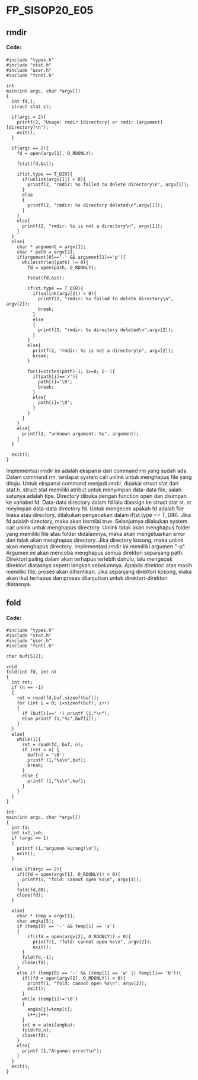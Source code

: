 # FP_SISOP20_E05
## rmdir
#### Code:
```
#include "types.h"
#include "stat.h"
#include "user.h"
#include "fcntl.h"

int
main(int argc, char *argv[])
{
  int fd,i;
  struct stat st;

  if(argc < 2){
    printf(2, "Usage: rmdir [directory] or rmdir [argument] [directory]\n");
    exit();
  }

  if(argc == 2){
    fd = open(argv[1], O_RDONLY);
    
    fstat(fd,&st);

    if(st.type == T_DIR){
      if(unlink(argv[1]) < 0){
        printf(2, "rmdir: %s failed to delete directory\n", argv[1]);
      }
      else
      {
        printf(2, "rmdir: %s directory deleted\n",argv[1]);
      }
    }
    else{
      printf(2, "rmdir: %s is not a directory\n", argv[1]);
    }
  }
  else{
    char * argument = argv[1];
    char * path = argv[2];
    if(argument[0]=='-' && argument[1]=='p'){
      while(strlen(path) != 0){
        fd = open(path, O_RDONLY);
    
        fstat(fd,&st);

        if(st.type == T_DIR){
          if(unlink(argv[2]) < 0){
            printf(2, "rmdir: %s failed to delete directory\n", argv[2]);
            break;
          }
          else
          {
            printf(2, "rmdir: %s directory deleted\n",argv[2]);
          }
        }
        else{
          printf(2, "rmdir: %s is not a directory\n", argv[2]);
          break;
        }

        for(i=strlen(path)-1; i>=0; i--){
          if(path[i]=='/'){
            path[i]='\0';
            break;
          }
          else{
            path[i]='\0';
          }
        }
      }
    }
    else{
      printf(2, "unknown argument: %s", argument);
    }
  }

  exit();
}

```
  Implementasi rmdir ini adalah ekspansi dari command rm yang sudah ada. Dalam command rm, terdapat system call unlink untuk menghapus file yang dituju. Untuk ekspansi command menjadi rmdir, dipakai struct stat dari stat.h. struct stat memiliki atribut untuk menyimpan data-data file, salah satunya adalah tipe. 
    Directory dibuka dengan function open dan disimpan ke variabel fd. Data-data directory dalam fd lalu diassign ke struct stat st. st meyimpan data-data directory fd. Untuk mengecek apakah fd adalah file biasa atau directory, dilakukan pengecekan dalam if(st.type == T_DIR). Jika fd adalah directory, maka akan bernilai true. Selanjutnya dilakukan system call unlink untuk menghapus directory. Unlink tidak akan menghapus folder yang memiliki file atau folder didalamnya, maka akan mengeluarkan error dan tidak akan menghapus directory. Jika directory kosong, maka unlink akan menghapus directory.
    Implementasi rmdir ini memiliki argumen "-p". Argumen ini akan mencoba menghapus semua direktori sepanjang path. Direktori paling dalam akan terhapus terlebih dahulu, lalu mengecek direktori diatasnya seperti langkah sebelumnya. Apabila direktori atas masih memiliki file, proses akan dihentikan. Jika sepanjang direktori kosong, maka akan ikut terhapus dan proses dilanjutkan untuk direktori-direktori diatasnya.


## fold
#### Code:
```
#include "types.h"
#include "stat.h"
#include "user.h"
#include "fcntl.h"

char buf[512];

void
fold(int fd, int n)
{
  int ret;
  if (n == -1)
  {
    ret = read(fd,buf,sizeof(buf));
    for (int i = 0; i<sizeof(buf); i++)
    {
      if (buf[i]==' ') printf (1,"\n");
      else printf (1,"%c",buf[i]);
    }
  }
  else{
    while(1){
      ret = read(fd, buf, n);
      if (ret < n) {
        buf[n] = '\0';
        printf (1,"%s\n",buf);
        break;
      }
      else {
        printf (1,"%s\n",buf);
      }
    }
  }
}

int
main(int argc, char *argv[])
{
  int fd;
  int i=2,j=0;
  if (argc <= 1)
  {
    printf (1,"argumen kurang!\n");
    exit();
  }

  else if(argc == 2){
    if((fd = open(argv[1], O_RDONLY)) < 0){
      printf(1, "fold: cannot open %s\n", argv[1]);
    }
    fold(fd,80);
    close(fd);
  }

  else{
    char * temp = argv[1];
    char angka[5];
    if (temp[0] == '-' && temp[1] == 's')
    {
        if((fd = open(argv[2], O_RDONLY)) < 0){
          printf(1, "fold: cannot open %s\n", argv[2]);
          exit();
      }
      fold(fd,-1);
      close(fd);
    }
    else if (temp[0] == '-' && (temp[1] == 'w' || temp[1]== 'b')){
      if((fd = open(argv[2], O_RDONLY)) < 0){
        printf(1, "fold: cannot open %s\n", argv[2]);
        exit();
      }
      while (temp[i]!='\0')
      {
        angka[j]=temp[i];
        i++;j++;
      }
      int n = atoi(angka);
      fold(fd,n);
      close(fd);
    }
    else{
      printf (1,"Argumen error!\n");
    }
  }
  exit();
}
```
